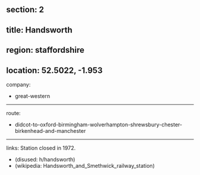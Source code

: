 section: 2
----
title: Handsworth
----
region: staffordshire
----
location: 52.5022, -1.953
----
company:
- great-western
----
route:
- didcot-to-oxford-birmingham-wolverhampton-shrewsbury-chester-birkenhead-and-manchester
----
links:
Station closed in 1972.
- (disused: h/handsworth)
- (wikipedia: Handsworth_and_Smethwick_railway_station)
